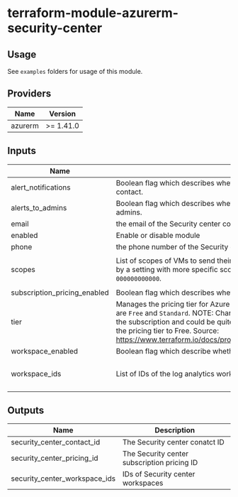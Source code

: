 # terraform-module-azurerm-security-center

## Usage
See `examples` folders for usage of this module.

<!-- BEGINNING OF PRE-COMMIT-TERRAFORM DOCS HOOK -->
## Providers

| Name | Version |
|------|---------|
| azurerm | >= 1.41.0 |

## Inputs

| Name | Description | Type | Default | Required |
|------|-------------|------|---------|:-----:|
| alert\_notifications | Boolean flag which describes whether to send security alerts notifications to the security contact. | `bool` | `true` | no |
| alerts\_to\_admins | Boolean flag which describes  whether to send security alerts notifications to subscription admins. | `bool` | `true` | no |
| email | the email of the Security center contact. | `string` | `""` | no |
| enabled | Enable or disable module | `bool` | `true` | no |
| phone | the phone number  of the Security center contact. Example: `1-xxx-xxx-xxxx` | `string` | `""` | no |
| scopes | List of scopes of VMs to send their security data to the desired workspace, unless overridden by a setting with more specific scope. Example: `/subscriptions/00000000-0000-0000-0000-000000000000`. | `list(string)` | <pre>[<br>  ""<br>]</pre> | no |
| subscription\_pricing\_enabled | Boolean flag which describes whether or not enable the security center subsciption pricing. | `bool` | `false` | no |
| tier | Manages the pricing tier for Azure security center in the current subscription. Possible values are `Free` and `Standard`. NOTE: Changing the pricing tier to Standard affects all resources in the subscription and could be quite costly. Deletion of this resource does not change or reset the pricing tier to Free. Source: https://www.terraform.io/docs/providers/azurerm/r/security_center_subscription_pricing.html | `string` | `"Free"` | no |
| workspace\_enabled | Boolean flag which describe whether to create the security center workspace or not. | `bool` | `false` | no |
| workspace\_ids | List of IDs of the log analytics workspace to save the data in. | `list(string)` | <pre>[<br>  ""<br>]</pre> | no |

## Outputs

| Name | Description |
|------|-------------|
| security\_center\_contact\_id | The Security center conatct ID |
| security\_center\_pricing\_id | The Security center subscription pricing ID |
| security\_center\_workspace\_ids | IDs of Security center workspaces |

<!-- END OF PRE-COMMIT-TERRAFORM DOCS HOOK -->
